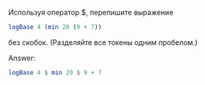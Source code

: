 Используя оператор $, перепишите выражение

```haskell
logBase 4 (min 20 (9 + 7))
```
без скобок. (Разделяйте все токены одним пробелом.)

Answer:

```haskell
logBase 4 $ min 20 $ 9 + 7
```